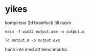 # yikes

kompilerar 2d brainfuck till nasm

```
nasm -f win32 output.asm -o output.o

ld output.o -o output.exe
```

hann inte med att benchmarka.
